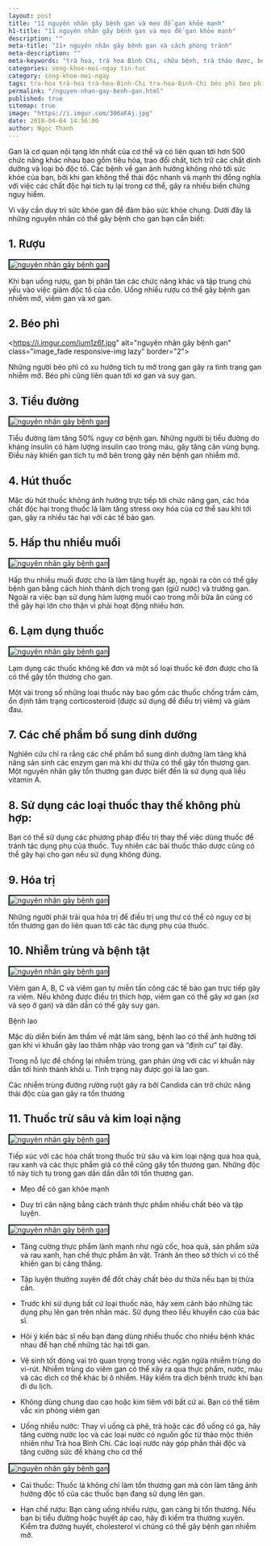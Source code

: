 ```yaml
---
layout: post
title: "11 nguyên nhân gây bệnh gan và mẹo để gan khỏe mạnh"
h1-title: "11 nguyên nhân gây bệnh gan và mẹo để gan khỏe mạnh"
description: ""
meta-title: "11+ nguyên nhân gây bệnh gan và cách phòng tránh"
meta-description: ""
meta-keywords: "trà hoa, trà hoa Bình Chi, chữa bệnh, trà thảo dược, béo phì, tiêu hóa, ung thư, bệnh gan"
categories: song-khoe-moi-ngay tin-tuc
category: song-khoe-moi-ngay
tags: tra-hoa trà-hoa trà-hoa-Bình-Chi tra-hoa-Binh-Chi béo phì beo phi tim mạch tim mach tiêu hóa tiêu hoa ung thư ung thu bệnh gan benh gan
permalink: "/nguyen-nhan-gay-benh-gan.html"
published: true
sitemap: true
image: "https://i.imgur.com/306aFAj.jpg"
date: 2018-04-04 14:56:00
author: Ngọc Thanh
---
```

Gan là cơ quan nội tạng lớn nhất của cơ thể và có liên quan tới hơn 500 chức năng khác nhau bao gồm tiêu hóa, trao đổi chất, tích trữ các chất dinh dưỡng và loại bỏ độc tố.
Các bệnh về gan ảnh hưởng không nhỏ tới sức khỏe của bạn, bởi khi gan không thể thải độc nhanh và mạnh thì đồng nghĩa với việc các chất độc hại tích tụ lại trong cơ thể, gây ra nhiều biến chứng nguy hiểm.

Vì vậy cần duy trì sức khỏe gan để đảm bảo sức khỏe chung. Dưới đây là những nguyên nhân có thể gây bệnh cho gan bạn cần biết:

## 1. Rượu

<img  src="https://i.imgur.com/W5xITKw.jpg" alt="nguyên nhân gây bệnh gan" class="image_fade responsive-img lazy" border="2">

Khi bạn uống rượu, gan bị phân tán các chức năng khác và tập trung chủ yếu vào việc giảm độc tố của cồn. Uống nhiều rượu có thể gây bệnh gan nhiễm mỡ, viêm gan và xơ gan.

## 2. Béo phì

<https://i.imgur.com/ium1z6f.jpg" alt="nguyên nhân gây bệnh gan" class="image_fade responsive-img lazy" border="2">

Những người béo phì có xu hướng tích tụ mỡ trong gan gây ra tình trạng gan nhiễm mỡ. Béo phì cũng liên quan tới xơ gan và suy gan.

## 3. Tiểu đường

<img  src="https://i.imgur.com/ZMHGj3c.jpg" alt="nguyên nhân gây bệnh gan" class="image_fade responsive-img lazy" border="2">

Tiểu đường làm tăng 50% nguy cơ bệnh gan. Những người bị tiểu đường do kháng insulin có hàm lượng insulin cao trong máu, gây tăng cân vùng bụng. Điều này khiến gan tích tụ mỡ bên trong gây nên bệnh gan nhiễm mỡ.

## 4. Hút thuốc

Mặc dù hút thuốc không ảnh hưởng trực tiếp tới chức năng gan, các hóa chất độc hại trong thuốc lá làm tăng stress oxy hóa của cơ thể sau khi tới gan, gây ra nhiều tác hại với các tế bào gan.

## 5. Hấp thu nhiều muối

<img  src="https://i.imgur.com/V2jLC02.jpg" alt="nguyên nhân gây bệnh gan" class="image_fade responsive-img lazy" border="2">

Hấp thu nhiều muối được cho là làm tăng huyết áp, ngoài ra còn có thể gây bệnh gan bằng cách hình thành dịch trong gan (giữ nước) và trướng gan. Ngoài ra việc bạn sử dụng hàm lượng muối cao trong mỗi bữa ăn cũng có thể gây hại lớn cho thận vì phải hoạt động nhiều hơn.

## 6. Lạm dụng thuốc

<img  src="https://i.imgur.com/UcneT9a.jpg" alt="nguyên nhân gây bệnh gan" class="image_fade responsive-img lazy" border="2">

Lạm dụng các thuốc không kê đơn và một số loại thuốc kê đơn được cho là có thể gây tổn thương cho gan.

Một vài trong số những loại thuốc này bao gồm các thuốc chống trầm cảm, ổn định tâm trạng corticosteroid (được sử dụng để điều trị viêm) và giảm đau.

## 7. Các chế phẩm bổ sung dinh dưỡng

Nghiên cứu chỉ ra rằng các chế phẩm bổ sung dinh dưỡng làm tăng khả năng sản sinh các enzym gan mà khi dư thừa có thể gây tổn thương gan. Một nguyên nhân gây tổn thương gan được biết đến là sử dụng quá liều vitamin A.

## 8. Sử dụng các loại thuốc thay thế không phù hợp:

Bạn có thể sử dụng các phương pháp điều trị thay thế việc dùng thuốc để tránh tác dụng phụ của thuốc. Tuy nhiên các bài thuốc thảo dược cũng có thể gây hại cho gan nếu sử dụng không đúng.

## 9. Hóa trị

<img  src="https://i.imgur.com/9XN5pbY.jpg" alt="nguyên nhân gây bệnh gan" class="image_fade responsive-img lazy" border="2">

Những người phải trải qua hóa trị để điều trị ung thư có thể có nguy cơ bị tổn thương gan do liên quan tới các tác dụng phụ của thuốc.

## 10. Nhiễm trùng và bệnh tật

<img  src="https://i.imgur.com/stk3yUT.jpg" alt="nguyên nhân gây bệnh gan" class="image_fade responsive-img lazy" border="2">

Viêm gan A, B, C và viêm gan tự miễn tấn công các tế bào gan trực tiếp gây ra viêm. Nếu không được điều trị thích hợp, viêm gan có thể gây xơ gan (xơ và sẹo ở gan) và dần dần có thể gây suy gan.

Bệnh lao

Mặc dù diễn biến âm thầm về mặt lâm sàng, bệnh lao có thể ảnh hưởng tới gan khi vi khuẩn gây lao thâm nhập vào trong gan và “định cư” tại đây.

Trong nỗ lực để chống lại nhiễm trùng, gan phản ứng với các vi khuẩn này dẫn tới hình thành khối u. Tình trạng này được gọi là lao gan.

Các nhiễm trùng đường rường ruột gây ra bởi Candida cản trở chức năng thải độc của gan gây ra tổn thương

## 11. Thuốc trừ sâu và kim loại nặng

<img  src="https://i.imgur.com/zQeBgMa.jpg" alt="nguyên nhân gây bệnh gan" class="image_fade responsive-img lazy" border="2">

Tiếp xúc với các hóa chất trong thuốc trừ sâu và kim loại nặng qua hoa quả, rau xanh và các thực phẩm giả có thể cũng gây tổn thương gan. Những độc tố này tích tụ trong gan dần dần dẫn tới tổn thương gan.

* Mẹo để có gan khỏe mạnh

- Duy trì cân nặng bằng cách tránh thực phẩm nhiều chất béo và tập luyện.

<img  src="https://i.imgur.com/1AQ5Fjp.jpg" alt="nguyên nhân gây bệnh gan" class="image_fade responsive-img lazy" border="2">

- Tăng cường thực phẩm lành mạnh như ngũ cốc, hoa quả, sản phẩm sữa và rau xanh, hạn chế thực phẩm ăn vặt. Tránh ăn theo sở thích vì có thể khiến gan bị căng thẳng.

- Tập luyện thường xuyên để đốt cháy chất béo dư thừa nếu bạn bị thừa cân.

- Trước khi sử dụng bất cứ loại thuốc nào, hãy xem cảnh báo những tác dụng phụ lên gan trên nhãn mác. Sử dụng theo liều khuyến cáo của bác sĩ.

- Hỏi ý kiến bác sĩ nếu bạn đang dùng nhiều thuốc cho nhiều bệnh khác nhau để hạn chế những tác hại tới gan.

- Vệ sinh tốt đóng vai trò quan trọng trong việc ngăn ngừa nhiễm trùng do vi-rút. Nhiễm trùng do viêm gan có thể xảy ra qua thực phẩm, nước, máu và các dịch cơ thể khác bị ô nhiễm. Hãy kiểm tra dịch bệnh trước khi bạn đi du lịch.

- Không dùng chung dao cạo hoặc kim tiêm với bất cứ ai. Bạn có thể tiêm vắc xin phòng viêm gan

- Uống nhiều nước: Thay vì uống cà phê, trà hoặc các đồ uống có ga, hãy tăng cường nước lọc và các loại nước có nguồn gốc từ thảo mộc thiên nhiên như Trà hoa Bình Chi. Các loại nước này góp phần thải độc và tăng cường sức đề kháng cho cơ thể

<img  src="https://i.imgur.com/CNjHvgM.jpg" alt="nguyên nhân gây bệnh gan" class="image_fade responsive-img lazy" border="2">

- Cai thuốc: Thuốc lá không chỉ làm tổn thương gan mà còn làm tăng ảnh hưởng độc tố của các thuốc bạn đang sử dụng lên gan.

- Hạn chế rượu: Bạn càng uống nhiều rượu, gan càng bị tổn thương. Nếu bạn bị tiểu đường hoặc huyết áp cao, hãy đi kiểm tra thường xuyên. Kiểm tra đường huyết, cholesterol vì chúng có thể gây bệnh gan nhiễm mỡ.

